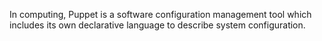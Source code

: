 In computing, Puppet is a software configuration management tool which includes its own declarative language to describe system configuration.